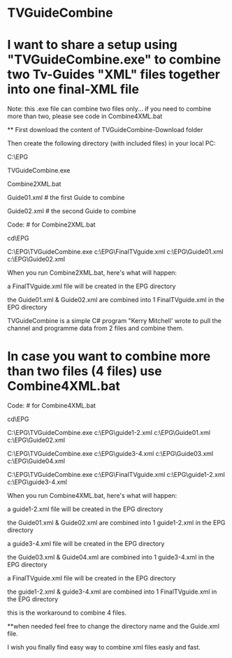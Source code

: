 # TVGuideCombine

# I want to share a setup using "TVGuideCombine.exe" to combine two Tv-Guides "XML" files together into one final-XML file

Note: this .exe file can combine two files only... if you need to combine more than two, please see code in Combine4XML.bat

** First download the content of TVGuideCombine-Download folder

Then create the following directory (with included files) in your local PC:

C:\EPG

TVGuideCombine.exe

Combine2XML.bat

Guide01.xml    # the first Guide to combine

Guide02.xml    # the second Guide to combine



Code:          # for Combine2XML.bat 

   cd\EPG
   
   C:\EPG\TVGuideCombine.exe c:\EPG\FinalTVguide.xml c:\EPG\Guide01.xml c:\EPG\Guide02.xml
   
   
  When you run Combine2XML.bat, here's what will happen:  
 
a FinalTVguide.xml file will be created in the EPG directory

the Guide01.xml & Guide02.xml are combined into 1 FinalTVguide.xml in the EPG directory

TVGuideCombine is a simple C# program "Kerry Mitchell' wrote to pull the channel and programme data from 2 files and combine them.



# In case you want to combine more than two files (4 files) use Combine4XML.bat


Code:          # for Combine4XML.bat 

   cd\EPG
   
   C:\EPG\TVGuideCombine.exe c:\EPG\guide1-2.xml c:\EPG\Guide01.xml c:\EPG\Guide02.xml
   
   C:\EPG\TVGuideCombine.exe c:\EPG\guide3-4.xml c:\EPG\Guide03.xml c:\EPG\Guide04.xml
   
   C:\EPG\TVGuideCombine.exe c:\EPG\FinalTVguide.xml c:\EPG\guide1-2.xml c:\EPG\guide3-4.xml
   
   
  When you run Combine4XML.bat, here's what will happen:  

a guide1-2.xml file will be created in the EPG directory

the Guide01.xml & Guide02.xml are combined into 1 guide1-2.xml in the EPG directory 

a guide3-4.xml file will be created in the EPG directory

the Guide03.xml & Guide04.xml are combined into 1 guide3-4.xml in the EPG directory 

a FinalTVguide.xml file will be created in the EPG directory

the guide1-2.xml & guide3-4.xml are combined into 1 FinalTVguide.xml in the EPG directory

this is the workaround to combine 4 files.
 


**when needed feel free to change the directory name and the Guide.xml file.

I wish you finally find easy way to combine xml files easly and fast.


 